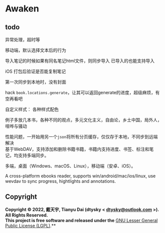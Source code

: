 # Awaken

## todo

异常处理，超时等

移动端，默认选择文本后的行为

导入笔记的时候如果有同名笔记html文件，则同步导入
已导入的也能支持导入

iOS 打包后验证是否能复制笔记

第一次同步到本地时，没有封面

hack `book.locations.generate`，让其可以返回generate的进度，超级麻烦，有空再看吧

自定义样式：
各种样式配色

例子多放几本书，各种不同的观点，多元文化主义，自由论，乡土中国，局外人，喧哗与骚动


性能问题，一开始用另一个`json`将所有分页缓存，仅仅存于本地，不同步到远端 解决  
基于WebDAV，支持添加和删除书籍书籍，书籍内支持进度、书签、标注和笔记，均支持多端同步。

多端，桌面（Windows、macOS、Linux），移动端（安卓、iOS）。

A cross-platform ebooks reader, supports win/android/mac/ios/linux, use wevdav to sync progress, hightlights and annotations.

## Copyright
**Copyright © 2022, 戴天宇, Tianyu Dai (dtysky < dtysky@outlook.com >). All Rights Reserved.**  
**This project is free software and released under the** [GNU Lesser General Public License (LGPL)](https://www.gnu.org/licenses/lgpl-3.0.en.html).**
